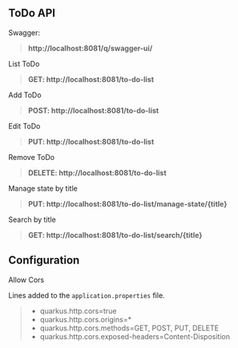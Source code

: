 ## ToDo API

Swagger:

> **http://localhost:8081/q/swagger-ui/**

List ToDo
> **GET: http://localhost:8081/to-do-list**

Add ToDo
> **POST: http://localhost:8081/to-do-list**

Edit ToDo
> **PUT: http://localhost:8081/to-do-list**

Remove ToDo
> **DELETE: http://localhost:8081/to-do-list**

Manage state by title
> **PUT: http://localhost:8081/to-do-list/manage-state/{title}**

Search by title
> **GET: http://localhost:8081/to-do-list/search/{title}**

## Configuration

Allow Cors

Lines added to the `application.properties` file.
> - quarkus.http.cors=true
> - quarkus.http.cors.origins=*
> - quarkus.http.cors.methods=GET, POST, PUT, DELETE
> - quarkus.http.cors.exposed-headers=Content-Disposition
